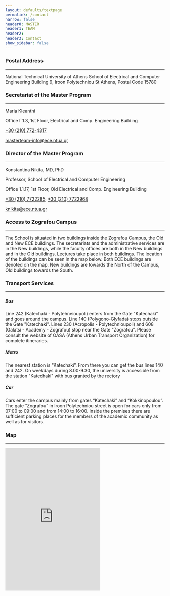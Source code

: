 ```yaml
---
layout: defaults/textpage
permalink: /contact
narrow: false
header0: MASTER
header1: TEAM
header2:
header3: Contact
show_sidebar: false
---
```

<div class="container">
    <div class="row pt-1 pb-2">
        <div class="row">
            <div class="col-12">
                <h3 class="my-3 colored-main">Postal Address</h3>
                <hr/>
            </div>
            <label class="col-12">National Technical University of Athens</label>
            <label class="col-12">School of Electrical and Computer Engineering Building</label>
            <label class="col-12">9, Iroon Polytechniou St</label>
            <label class="col-12">Athens, Postal Code 15780</label>
        </div>
        <div class="row contact-persons">
            <div class="col contact-info-box">
                <div class="row">
                    <div class="col-12">
                        <h3 class="my-3 colored-main">Secretariat of the Master Program</h3>
                        <hr/>
                    </div>
                    <p class="col-12">Maria Kleanthi</p>
                    <div class="col-12">
                        <p>
                            <i class="fa-solid fa-location-dot fa-lg mr-2"></i>
                            Office Γ.1.3, 1st Floor, Electrical and Comp. Engineering Building
                        </p>
                    </div>
                    <div class="col-12">
                        <p>
                            <i class="fa-solid fa-phone fa-lg mr-2"></i>
                            <a href="tel:+302107724317">+30 (210) 772-4317</a>
                        </p>
                    </div>
                    <div class="col-12">
                        <p>
                            <i class="fa-solid fa-envelope fa-lg mr-2"></i>
                            <a href="mailto:masterteam-info@ece.ntua.gr">masterteam-info@ece.ntua.gr</a>
                        </p>
                    </div>
                </div>
            </div>
            <div class="col contact-info-box">
                <div class="row">
                    <div class="col-12">
                        <h3 class="my-3 colored-main">Director of the Master Program</h3>
                        <hr/>
                    </div>
                    <p class="col-12">Konstantina Nikita, MD, PhD</p>
                    <p class="col-12">Professor, School of Electrical and Computer Engineering</p>
                    <div class="col-12">
                        <p>
                            <i class="fa-solid fa-location-dot fa-lg mr-2"></i>
                            Office 1.1.17, 1st Floor, Old Electrical and Comp. Engineering Building
                        </p>
                    </div>
                    <div class="col-12">
                        <p>
                            <i class="fa-solid fa-phone fa-lg mr-2"></i>
                            <a href="tel:+302107722285">+30 (210) 7722285</a>, <a href="tel:+302107722968">+30 (210) 7722968</a>
                        </p>
                    </div>
                    <div class="col-12">
                        <p>
                            <i class="fa-solid fa-envelope fa-lg mr-2"></i>
                            <a href="mailto:knikita@ece.ntua.gr">knikita@ece.ntua.gr</a>
                        </p>
                    </div>
                </div>
            </div>
        </div>
    </div>
    <div class="row mt-4">
        <div class="col-12 px-0">
            <h3 class="my-3 colored-main">Access to Zografou Campus</h3>
            <hr/>
        </div>
        <p>
            The School is situated in two buildings inside the Zografou Campus, the Old and New ECE buildings. The secretariats and the
            administrative services are in the New buildings, while the faculty offices are both in the New buildings and in the Old buildings.
            Lectures take place in both buildings. The location of the buildings can be seen in the map below. Both ECE buildings are
            denoted on the map. New buildings are towards the North of the Campus, Old buildings towards the South.
        </p>
    </div>
    <div class="row flex-column">
        <div>
            <h3 class="my-3 colored-main">Transport Services</h3>
            <hr/>
        </div>
        <h5>Bus</h5>
        <p>
            Line 242 (Katechaki - Polytehneioupoli) enters from the Gate "Katechaki" and goes around the campus. Line 140 (Polygono-Glyfada) stops outside the Gate "Katechaki". Lines 230 (Acropolis - Polytechnioupoli) and 608 (Galatsi - Academy - Zografou)
            stop near the Gate "Zografou". Please consult the website of OASA (Athens Urban Transport Organization) for complete
            itineraries.
        </p>
        <h5>Metro</h5>
        <p>
            The nearest station is “Katechaki”. From there you can get the bus lines 140 and 242. On weekdays during 8.00-9.30, the
            university is accessible from the station "Katechaki" with bus granted by the rectory
        </p>
        <h5>Car</h5>
        <p>
            Cars enter the campus mainly from gates “Katechaki” and “Kokkinopoulou”. The gate “Zografou” in Iroon Polytechniou street is
            open for cars only from 07:00 to 09:00 and from 14:00 to 16:00. Inside the premises there are sufficient parking places for the
            members of the academic community as well as for visitors.
        </p>
    </div>
    <div class="row flex-column">
        <div>
            <h3 class="my-3 colored-main">Map</h3>
            <hr/>
        </div>
        <iframe src="https://www.google.com/maps/embed?pb=!1m14!1m8!1m3!1d6289.929409574721!2d23.783272000000004!3d37.977953!3m2!1i1024!2i768!4f13.1!3m3!1m2!1s0x14a197f449261011%3A0x7a5866ef6ff78274!2sSchool%20of%20Electrical%20and%20Computer%20Engineering!5e0!3m2!1sen!2sus!4v1653039216849!5m2!1sen!2sus" height="450" style="border:0;" allowfullscreen="" loading="lazy" referrerpolicy="no-referrer-when-downgrade"></iframe>
    </div>
</div>
